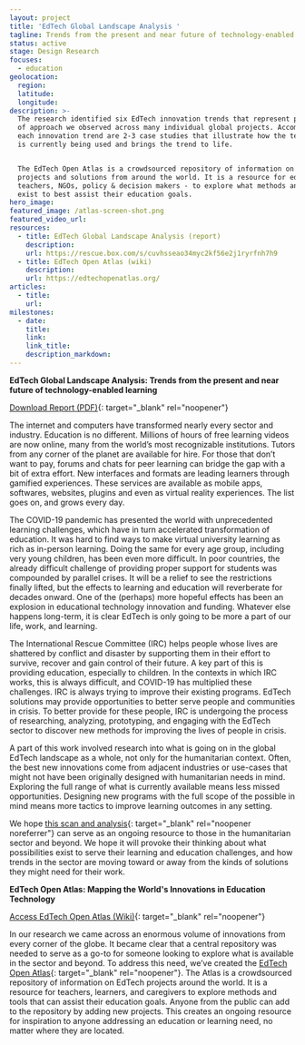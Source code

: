 ```yaml
---
layout: project
title: 'EdTech Global Landscape Analysis '
tagline: Trends from the present and near future of technology-enabled learning
status: active
stage: Design Research
focuses:
  - education
geolocation:
  region:
  latitude:
  longitude:
description: >-
  The research identified six EdTech innovation trends that represent patterns
  of approach we observed across many individual global projects. Accompanying
  each innovation trend are 2-3 case studies that illustrate how the technology
  is currently being used and brings the trend to life. 


  The EdTech Open Atlas is a crowdsourced repository of information on EdTech
  projects and solutions from around the world. It is a resource for educators -
  teachers, NGOs, policy & decision makers - to explore what methods and tools
  exist to best assist their education goals.
hero_image:
featured_image: /atlas-screen-shot.png
featured_video_url:
resources:
  - title: EdTech Global Landscape Analysis (report)
    description:
    url: https://rescue.box.com/s/cuvhsseao34myc2kf56e2j1ryrfnh7h9
  - title: EdTech Open Atlas (wiki)
    description:
    url: https://edtechopenatlas.org/
articles:
  - title:
    url:
milestones:
  - date:
    title:
    link:
    link_title:
    description_markdown:
---
```


**EdTech Global Landscape Analysis: Trends from the present and near future of technology-enabled learning**

[Download Report (PDF)](https://rescue.box.com/s/cuvhsseao34myc2kf56e2j1ryrfnh7h9){: target="_blank" rel="noopener"}

The internet and computers have transformed nearly every sector and industry. Education is no different. Millions of hours of free learning videos are now online, many from the world’s most recognizable institutions. Tutors from any corner of the planet are available for hire. For those that don’t want to pay, forums and chats for peer learning can bridge the gap with a bit of extra effort. New interfaces and formats are leading learners through gamified experiences. These services are available as mobile apps, softwares, websites, plugins and even as virtual reality experiences. The list goes on, and grows every day.

The COVID-19 pandemic has presented the world with unprecedented learning challenges, which have in turn accelerated transformation of education. It was hard to find ways to make virtual university learning as rich as in-person learning. Doing the same for every age group, including very young children, has been even more difficult. In poor countries, the already difficult challenge of providing proper support for students was compounded by parallel crises. It will be a relief to see the restrictions finally lifted, but the effects to learning and education will reverberate for decades onward. One of the (perhaps) more hopeful effects has been an explosion in educational technology innovation and funding. Whatever else happens long-term, it is clear EdTech is only going to be more a part of our life, work, and learning.

The International Rescue Committee (IRC) helps people whose lives are shattered by conflict and disaster by supporting them in their effort to survive, recover and gain control of their future. A key part of this is providing education, especially to children. In the contexts in which IRC works, this is always difficult, and COVID-19 has multiplied these challenges. IRC is always trying to improve their existing programs. EdTech solutions may provide opportunities to better serve people and communities in crisis. To better provide for these people, IRC is undergoing the process of researching, analyzing, prototyping, and engaging with the EdTech sector to discover new methods for improving the lives of people in crisis.

A part of this work involved research into what is going on in the global EdTech landscape as a whole, not only for the humanitarian context. Often, the best new innovations come from adjacent industries or use-cases that might not have been originally designed with humanitarian needs in mind. Exploring the full range of what is currently available means less missed opportunities. Designing new programs with the full scope of the possible in mind means more tactics to improve learning outcomes in any setting.

We hope [this scan and analysis](https://rescue.box.com/s/cuvhsseao34myc2kf56e2j1ryrfnh7h9){: target="_blank" rel="noopener noreferrer"} can serve as an ongoing resource to those in the humanitarian sector and beyond. We hope it will provoke their thinking about what possibilities exist to serve their learning and education challenges, and how trends in the sector are moving toward or away from the kinds of solutions they might need for their work.

**EdTech Open Atlas: Mapping the World's Innovations in Education Technology**

[Access EdTech Open Atlas (Wiki)](https://edtechopenatlas.org/){: target="_blank" rel="noopener"}

In our research we came across an enormous volume of innovations from every corner of the globe. It became clear that a central repository was needed to serve as a go-to for someone looking to explore what is available in the sector and beyond. To address this need, we’ve created the [EdTech Open Atlas](https://edtechopenatlas.org/){: target="_blank" rel="noopener"}. The Atlas is a crowdsourced repository of information on EdTech projects around the world. It is a resource for teachers, learners, and caregivers to explore methods and tools that can assist their education goals. Anyone from the public can add to the repository by adding new projects. This creates an ongoing resource for inspiration to anyone addressing an education or learning need, no matter where they are located.
